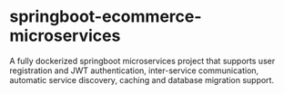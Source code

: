 # springboot-ecommerce-microservices
A fully dockerized springboot microservices project that supports user registration and JWT authentication, inter-service communication, automatic service discovery, caching and database migration support.
